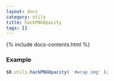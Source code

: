 ```yaml
---
layout: docs
category: utils
title: hackPNGOpacity
tags: []
---
```


{% include docs-contents.html %}

### Example
```js
$B.utils.hackPNGOpacity( '#wrap img' );
```